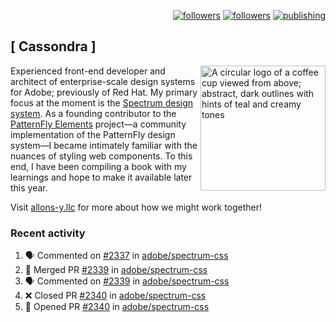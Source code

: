 <p align="right"><a rel="me" href="https://front-end.social/@castastrophe">
    <img alt="followers" title="Follow me on Mastodon" src="https://img.shields.io/mastodon/follow/109297102751309835?domain=https%3A%2F%2Ffront-end.social&label=Follow&logo=mastodon&logoColor=white&style=for-the-badge&labelColor=008080&color=006969"/></a>
  <a href="https://codepen.io/castastrophe/">
    <img alt="followers" title="Follow me on CodePen" src="https://img.shields.io/badge/16-1?color=640464&labelColor=7c007c&style=for-the-badge&logo=codepen&label=Follow"/></a>
<a href="https://castastrophe.medium.com/">
    <img alt="publishing" title="View articles on Medium" src="https://img.shields.io/badge/107-1?color=666&labelColor=444&label=subscribe&logo=medium&logoColor=white&style=for-the-badge"/></a>
</p>

## [&nbsp;Cassondra&nbsp;]

<img align="right" src="https://github-production-user-asset-6210df.s3.amazonaws.com/1840295/253016758-ba468774-1cd3-42c2-8f43-947b5eeb5edf.png" height="200" alt="A circular logo of a coffee cup viewed from above; abstract, dark outlines with hints of teal and creamy tones">

Experienced front-end developer and architect of enterprise-scale design systems for Adobe; previously of Red Hat. My primary focus at the moment is the [Spectrum design system](https://github.com/adobe/spectrum-css). As a founding contributor to the [PatternFly&nbsp;Elements](https://github.com/patternfly/patternfly-elements) project&mdash;a community implementation of the PatternFly design system&mdash;I became intimately familiar with the nuances of styling web components. To this end, I have been compiling a book with my learnings and hope to make it available later this year.

Visit [allons-y.llc](http://allons-y.llc/) for more about how we might work together!

### Recent activity

<!--START_SECTION:activity-->
1. 🗣 Commented on [#2337](https://github.com/adobe/spectrum-css/pull/2337#issuecomment-1841226748) in [adobe/spectrum-css](https://github.com/adobe/spectrum-css)
2. 🎉 Merged PR [#2339](https://github.com/adobe/spectrum-css/pull/2339) in [adobe/spectrum-css](https://github.com/adobe/spectrum-css)
3. 🗣 Commented on [#2339](https://github.com/adobe/spectrum-css/pull/2339#issuecomment-1841154822) in [adobe/spectrum-css](https://github.com/adobe/spectrum-css)
4. ❌ Closed PR [#2340](https://github.com/adobe/spectrum-css/pull/2340) in [adobe/spectrum-css](https://github.com/adobe/spectrum-css)
5. 💪 Opened PR [#2340](https://github.com/adobe/spectrum-css/pull/2340) in [adobe/spectrum-css](https://github.com/adobe/spectrum-css)
<!--END_SECTION:activity-->
